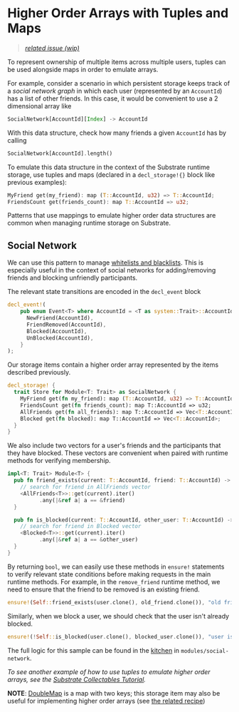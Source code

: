 # Higher Order Arrays with Tuples and Maps

> *[related issue (wip)](https://github.com/substrate-developer-hub/recipes/issues/47)*

To represent ownership of multiple items across multiple users, tuples can be used alongside maps in order to emulate arrays.

For example, consider a scenario in which persistent storage keeps track of a *social network graph* in which each user (represented by an `AccountId`) has a list of other friends. In this case, it would be convenient to use a 2 dimensional array like

```rust
SocialNetwork[AccountId][Index] -> AccountId
```

With this data structure, check how many friends a given `AccountId` has by calling

```rust
SocialNetwork[AccountId].length()
```

To emulate this data structure in the context of the Substrate runtime storage, use tuples and maps (declared in a `decl_storage!{}` block like previous examples):

```rust
MyFriend get(my_friend): map (T::AccountId, u32) => T::AccountId;
FriendsCount get(friends_count): map T::AccountId => u32;
```

Patterns that use mappings to emulate higher order data structures are common when managing runtime storage on Substrate.

## Social Network

We can use this pattern to manage [whitelists and blacklists](https://stackoverflow.com/questions/1453285/what-is-whitelist-and-blacklist-data). This is especially useful in the context of social networks for adding/removing friends and blocking unfriendly participants.

The relevant state transitions are encoded in the `decl_event` block

```rust
decl_event!(
    pub enum Event<T> where AccountId = <T as system::Trait>::AccountId {
      NewFriend(AccountId),
      FriendRemoved(AccountId),
      Blocked(AccountId),
      UnBlocked(AccountId),
    }
);
```

Our storage items contain a higher order array represented by the items described previously.

```rust
decl_storage! {
  trait Store for Module<T: Trait> as SocialNetwork {
    MyFriend get(fn my_friend): map (T::AccountId, u32) => T::AccountId;
    FriendsCount get(fn friends_count): map T::AccountId => u32;
    AllFriends get(fn all_friends): map T::AccountId => Vec<T::AccountId>;
    Blocked get(fn blocked): map T::AccountId => Vec<T::AccountId>;
  }
}
```

We also include two vectors for a user's friends and the participants that they have blocked. These vectors are convenient when paired with runtime methods for verifying membership.

```rust
impl<T: Trait> Module<T> {
  pub fn friend_exists(current: T::AccountId, friend: T::AccountId) -> bool {
    // search for friend in AllFriends vector
    <AllFriends<T>>::get(current).iter()
		  .any(|&ref a| a == &friend)
  }

  pub fn is_blocked(current: T::AccountId, other_user: T::AccountId) -> bool {
    // search for friend in Blocked vector
    <Blocked<T>>::get(current).iter()
		  .any(|&ref a| a == &other_user)
  }
}
```

By returning `bool`, we can easily use these methods in `ensure!` statements to verify relevant state conditions before making requests in the main runtime methods. For example, in the `remove_friend` runtime method, we need to ensure that the friend to be removed is an existing friend.

```rust
ensure!(Self::friend_exists(user.clone(), old_friend.clone()), "old friend is not a friend");
```

Similarly, when we block a user, we should check that the user isn't already blocked.

```rust
ensure!(!Self::is_blocked(user.clone(), blocked_user.clone()), "user is already blocked");
```

The full logic for this sample can be found in the [kitchen](https://github.com/substrate-developer-hub/recipes/tree/master/kitchen) in `modules/social-network`.
<!-- **TODO: update link once pushed** -->

*To see another example of how to use tuples to emulate higher order arrays, see the [Substrate Collectables Tutorial](https://shawntabrizi.github.io/substrate-collectables-workshop/#/2/owning-multiple-kitties?id=using-tuples-to-emulate-higher-order-arrays).*

**NOTE**: [DoubleMap](https://crates.parity.io/srml_support/storage/trait.StorageDoubleMap.html) is a map with two keys; this storage item may also be useful for implementing higher order arrays (see [the related recipe](../storage/double.md))
